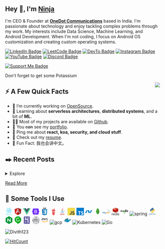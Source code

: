 <h2>Hey 👋, I'm <a href="https://ninjaonsteroids.me/">Ninja</a></h2>
<p>I'm CEO & Founder at <strong><a href="https://github.com/OneDot-Communications">OneDot Communications</a></strong> based in India. I'm passionate about technology and enjoy tackling complex problems through my work. My interests include Data Science, Machine Learning, and Android Development. When I'm not coding, I focus on Android OS customization and creating custom operating systems.</p>
<p>
  <a href="https://linkedin.com/in/divith-s"><img src="https://img.shields.io/badge/-@divith%20s-0A66C2?style=flat-square&labelColor=0A66C2&logo=LinkedIn&link=https://linkedin.com/in/divith-s" alt="LinkedIn Badge"></a>
  <a href="https://www.leetcode.com/divith23"><img src="https://img.shields.io/badge/-@divith23-FFA116?style=flat-square&labelColor=FFA116&logo=LeetCode&link=https://www.leetcode.com/divith23" alt="LeetCode Badge"></a>
  <a href="https://dev.to/divithselvam"><img src="https://img.shields.io/badge/-@divithselvam-0A0A0A?style=flat-square&labelColor=0A0A0A&logo=dev.to&link=https://dev.to/divithselvam" alt="DevTo Badge"></a>
  <a href="https://instagram.com/ninja_qiqi"><img src="https://img.shields.io/badge/-@ninja_qiqi-E4405F?style=flat-square&labelColor=E4405F&logo=Instagram&link=https://instagram.com/ninja_qiqi" alt="Instagram Badge"></a>
  <a href="https://www.youtube.com/c/divithselvam"><img src="https://img.shields.io/badge/-@divithselvam-FF0000?style=flat-square&labelColor=FF0000&logo=YouTube&link=https://www.youtube.com/c/divithselvam" alt="YouTube Badge"></a>
  <a href="https://discord.gg/ninja_on_steroids"><img src="https://img.shields.io/badge/-@ninja_on_steroids-7289DA?style=flat-square&labelColor=7289DA&logo=Discord&link=https://discord.gg/ninja_on_steroids" alt="Discord Badge"></a>
</p>

<p>
  <a href="https://www.buymeacoffee.com/ninjaonsteroids"><img src="https://img.shields.io/badge/-Support%20Me-FFDD00?style=flat-square&labelColor=FFDD00&logo=BuyMeACoffee&link=https://www.buymeacoffee.com/ninjaonsteroids" alt="Support Me Badge"></a>
</p>
<p>Don't forget to get some Potassium</p>
<img align="right" src="https://media1.giphy.com/media/13HgwGsXF0aiGY/giphy.gif" />
<h2>⚡️ A Few Quick Facts</h2>
<ul>
<li>🔭 I’m currently working on <a href="https://github.com/Divith123/OpenSource-Ninja">OpenSource</a>.</li>
<li>🧐 Learning about <strong>serverless architectures</strong>, <strong>distributed systems</strong>, and a bit of <strong>ML</strong>.</li>
<li>👨‍💻 Most of my projects are available on <a href="https://github.com/Divith123">Github</a>.</li>
<li>📝 You <del>can</del> see my <a href="https://ninjaonsteroids.me">portfolio</a>.</li>
<li>💬 Ping me about <strong>react, koa, security, and cloud stuff</strong>.</li>
<li>📙 Check out my <a href="https://www.ninjaonsteroids.me/resume/ninja-resume.pdf">resume</a>.</li>
<li>🎉 Fun Fact: 我也会讲中文。</li>
</ul>
<h2>✒️ Recent Posts</h2>
<details>
    <summary>Explore</summary>
    <li><a target="_blank" href="https://blog.stanleylim.me/maximizing-efficiency-and-impact---why-i-choose-mermaid-for-graph-creation">Maximizing Efficiency and Impact - Why I Choose Mermaid for Graph Creation — June 19, 2023</a></li><li><a target="_blank" href="https://blog.stanleylim.me/til-how-casing-can-break-netlify-functions">TIL How Casing Can Break Netlify Functions — February 27, 2023</a></li><li><a target="_blank" href="https://blog.stanleylim.me/godaddy-redirect-hack">GoDaddy Redirect Hack — December 20, 2022</a></li><li><a target="_blank" href="https://blog.stanleylim.me/airpods-not-charging-on-windows">Airpods Not Charging on Windows — August 19, 2022</a></li><li><a target="_blank" href="https://blog.stanleylim.me/the-fastest-way-to-develop-and-deploy-your-next-project">⚡ The Fastest Way to Develop and Deploy Your Next Project — June 09, 2022</a></li>
</details>
<p><a target="_blank" href="https://blog.stanleylim.me">Read More</a></p>
<h2>🚀 Some Tools I Use</h2>
<p align="left">
<img src="https://raw.githubusercontent.com/devicons/devicon/master/icons/react/react-original-wordmark.svg" alt="react" width="25" height="25" />
<img src="https://raw.githubusercontent.com/devicons/devicon/master/icons/angularjs/angularjs-original.svg" alt="angular-js" width="25" height="25" />
<img src="https://raw.githubusercontent.com/devicons/devicon/master/icons/vuejs/vuejs-original.svg" alt="vue" width="25" height="25" />
<img src="https://raw.githubusercontent.com/devicons/devicon/master/icons/bootstrap/bootstrap-plain.svg" alt="bootstrap" width="25" height="25" />
<img src="https://raw.githubusercontent.com/devicons/devicon/master/icons/css3/css3-original-wordmark.svg" alt="css3" width="25" height="25" />
<img src="https://raw.githubusercontent.com/devicons/devicon/master/icons/gulp/gulp-plain.svg" alt="gulp" width="25" height="25" />
<img src="https://raw.githubusercontent.com/devicons/devicon/master/icons/java/java-original-wordmark.svg" alt="java" width="25" height="25" />
<img src="https://raw.githubusercontent.com/devicons/devicon/master/icons/javascript/javascript-original.svg" alt="javascript" width="25" height="25" />
<img src="https://raw.githubusercontent.com/devicons/devicon/master/icons/typescript/typescript-original.svg" alt="typescript" width="25" height="25" />
<img src="https://raw.githubusercontent.com/devicons/devicon/master/icons/dot-net/dot-net-original.svg" alt=".NET" width="25" height="25" />
<img src="https://raw.githubusercontent.com/devicons/devicon/master/icons/mongodb/mongodb-original.svg" alt="mongodb" width="25" height="25" />
<img src="https://raw.githubusercontent.com/devicons/devicon/master/icons/mysql/mysql-original-wordmark.svg" alt="mysql" width="25" height="25" />
<img src="https://raw.githubusercontent.com/devicons/devicon/master/icons/redis/redis-original-wordmark.svg" alt="redis" width="25" height="25" />
<img src="https://raw.githubusercontent.com/devicons/devicon/master/icons/nodejs/nodejs-original-wordmark.svg" alt="nodejs" width="25" height="25" />
<img src="https://www.vectorlogo.zone/logos/springio/springio-icon.svg" alt="spring" width="25" height="25" />
<img src="https://raw.githubusercontent.com/devicons/devicon/master/icons/python/python-original-wordmark.svg" alt="python" width="25" height="25" />
<img src="https://raw.githubusercontent.com/devicons/devicon/master/icons/nginx/nginx-original.svg" alt="nginx" width="25" height="25" />
<img src="https://raw.githubusercontent.com/devicons/devicon/master/icons/cucumber/cucumber-plain.svg" alt="cucumber" width="25" height="25" />
<img src="https://raw.githubusercontent.com/devicons/devicon/master/icons/heroku/heroku-plain.svg" alt="heroku" width="25" height="25" />
<img src="https://raw.githubusercontent.com/devicons/devicon/master/icons/travis/travis-plain.svg" alt="travis" width="25" height="25" />
<img src="https://raw.githubusercontent.com/github/explore/80688e429a7d4ef2fca1e82350fe8e3517d3494d/topics/aws/aws.png" alt="aws" width="25" height="25" />
<img src="https://www.vectorlogo.zone/logos/google_cloud/google_cloud-icon.svg" alt="gcp" width="25" height="25" />
<img src="https://raw.githubusercontent.com/devicons/devicon/master/icons/docker/docker-original.svg" alt="Docker" width="25" height="25" />
<img src="https://www.vectorlogo.zone/logos/kubernetes/kubernetes-icon.svg" alt="Kubernetes" width="25" height="25" />
<img src="https://cdn.jsdelivr.net/gh/devicons/devicon/icons/go/go-original.svg" alt="Go" width="25" height="25" />
</p>
<img src="https://github-readme-stats.vercel.app/api?username=Divith123&show_icons=true&count_private=true" alt="Divith123" />
<p><a href="http://hits.dwyl.com/Divith123/Divith123/Divith123.svg?style=flat-square"><img src="https://hits.dwyl.com/Divith123/Divith123/Divith123.svg?style=flat-square" alt="HitCount"></a></p>
